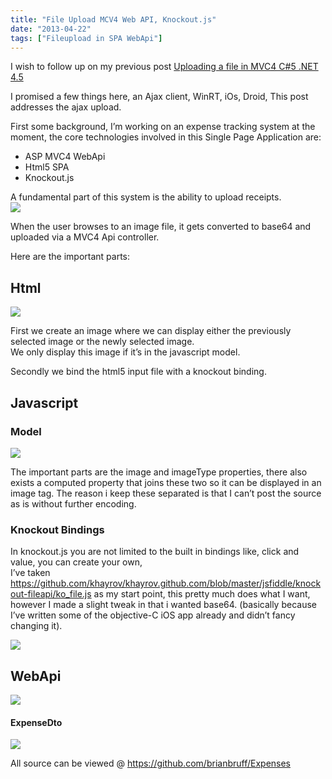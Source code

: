 ```yaml
---
title: "File Upload MCV4 Web API, Knockout.js"
date: "2013-04-22"
tags: ["Fileupload in SPA WebApi"]
---
```


I wish to follow up on my previous post [Uploading a file in MVC4 C#5 .NET 4.5](/post/2012/04/04/Uploading-a-file-in-MVC4-C5-NET-45.aspx)

I promised a few things here, an Ajax client, WinRT, iOs, Droid, This post addresses the ajax upload.

First some background, I’m working on an expense tracking system at the moment, the core technologies involved in this Single Page Application are:

  * ASP MVC4 WebApi 
  * Html5 SPA 
  * Knockout.js 

A fundamental part of this system is the ability to upload receipts.   
![](/images/./image.axd?picture=image_thumb_255.png)

When the user browses to an image file, it gets converted to base64 and uploaded via a MVC4 Api controller.

Here are the important parts:

## Html

![](/images/./image.axd?picture=image_thumb_256.png)

First we create an image where we can display either the previously selected image or the newly selected image.   
We only display this image if it’s in the javascript model.

Secondly we bind the html5 input file with a knockout binding.

## Javascript

### Model

![](/images/./image.axd?picture=image_thumb_257.png)

The important parts are the image and imageType properties, there also exists a computed property that joins these two so it can be displayed in an image tag. The reason i keep these separated is that I can’t post the source as is without further encoding.

### Knockout Bindings

In knockout.js you are not limited to the built in bindings like, click and value, you can create your own,   
I’ve taken <https://github.com/khayrov/khayrov.github.com/blob/master/jsfiddle/knockout-fileapi/ko_file.js> as my start point, this pretty much does what I want, however I made a slight tweak in that i wanted base64. (basically because I’ve written some of the objective-C iOS app already and didn’t fancy changing it).

![](/images/./image.axd?picture=image_thumb_258.png)

## WebApi

![](/images/./image.axd?picture=image_thumb_259.png)

#### ExpenseDto

![](/images/./image.axd?picture=image_thumb_260.png)

All source can be viewed @ <https://github.com/brianbruff/Expenses>
